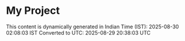 # My Project

This content is dynamically generated in Indian Time (IST): 2025-08-30 02:08:03 IST
Converted to UTC: 2025-08-29 20:38:03 UTC
